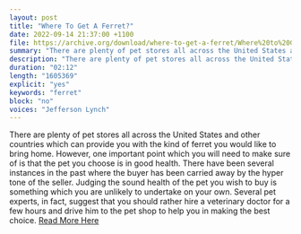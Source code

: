 ```yaml
---
layout: post
title: "Where To Get A Ferret?"
date: 2022-09-14 21:37:00 +1100
file: https://archive.org/download/where-to-get-a-ferret/Where%20to%20Get%20a%20Ferret.mp3
summary: "There are plenty of pet stores all across the United States and other countries which can provide you with the kind of ferret you would like to bring home."
description: "There are plenty of pet stores all across the United States and other countries which can provide you with the kind of ferret you would like to bring home."
duration: "02:12" 
length: "1605369"
explicit: "yes" 
keywords: "ferret"
block: "no" 
voices: "Jefferson Lynch"
---
```


There are plenty of pet stores all across the United States and other countries which can provide you with the kind of ferret you would like to bring home.  However, one important point which you will need to make sure of is that the pet you choose is in good health. There have been several instances in the past where the buyer has been carried away by the hyper tone of the seller. Judging the sound health of the pet you wish to buy is something which you are unlikely to undertake on your own. Several pet experts, in fact, suggest that you should rather hire a veterinary doctor for a few hours and drive him to the pet shop to help you in making the best choice. [Read More Here](https://ferretvoice.com/buy-ferrets-online/)


